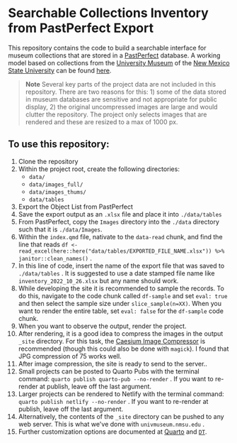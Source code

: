 # Searchable Collections Inventory from PastPerfect Export

This repository contains the code to build a searchable interface for museum collections that are stored in a [PastPerfect](https://museumsoftware.com/) database. A working model based on collections from the [University Museum](https://univmuseum.nmsu.edu/) of the [New Mexico State University](https://nmsu.edu/) can be found [here](https://univmuseum.nmsu.edu/pages/collections/inventory/).

> **Note** Several key parts of the project data are not included in this repository. There are two reasons for this: 1) some of the data stored in museum databases are sensitive and not appropriate for public display, 2) the original uncompressed images are large and would clutter the repository. The project only selects images that are rendered and these are resized to a max of 1000 px.

## To use this repository:

1.  Clone the repository
2.  Within the project root, create the following directories:
    -   `data/`
    -   `data/images_full/`
    -   `data/images_thums/`
    -   `data/tables`
3.  Export the Object List from PastPerfect
4.  Save the export output as an `.xlsx` file and place it into `./data/tables`
5.  From PastPerfect, copy the `Images` directory into the `./data` directory such that it is `./data/Images`.
6.  Within the `index.qmd` file, nativate to the `data-read` chunk, and find the line that reads `df <- read_excel(here::here("data/tables/EXPORTED_FILE_NAME.xlsx")) %>% janitor::clean_names()` .
7.  In this line of code, insert the name of the export file that was saved to `./data/tables` . It is suggested to use a date stamped file name like `inventory_2022_10_26.xlsx` but any name should work.
8.  While developing the site it is recommended to sample the records. To do this, navigate to the code chunk called `df-sample` and set `eval: true` and then select the sample size under `slice_sample(n=XX)`. When you want to render the entire table, set `eval: false` for the `df-sample` code chunk.
9.  When you want to observe the output, render the project.
10. After rendering, it is a good idea to compress the images in the output `_site` directory. For this task, the [Caesium Image Compressor](https://saerasoft.com/caesium) is recommended (though this could also be done with `magick`). I found that JPG compression of 75 works well.
11. After image compression, the site is ready to send to the server..
12. Small projects can be posted to Quarto Pubs with the terminal command: `quarto publish quarto-pub --no-render` . If you want to re-render at publish, leave off the last argument.
13. Larger projects can be rendered to Netlify with the terminal command: `quarto publish netlify --no-render` . If you want to re-render at publish, leave off the last argument.
14. Alternatively, the contents of the `_site` directory can be pushed to any web server. This is what we've done with `univmuseum.nmsu.edu` .
15. Further customization options are documented at [Quarto](https://quarto.org/) and [`DT`](https://rstudio.github.io/DT/).
